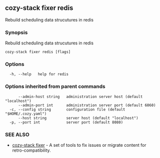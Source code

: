 ## cozy-stack fixer redis

Rebuild scheduling data strucutures in redis

### Synopsis

Rebuild scheduling data strucutures in redis

```
cozy-stack fixer redis [flags]
```

### Options

```
  -h, --help   help for redis
```

### Options inherited from parent commands

```
      --admin-host string   administration server host (default "localhost")
      --admin-port int      administration server port (default 6060)
  -c, --config string       configuration file (default "$HOME/.cozy.yaml")
      --host string         server host (default "localhost")
  -p, --port int            server port (default 8080)
```

### SEE ALSO

* [cozy-stack fixer](cozy-stack_fixer.md)	 - A set of tools to fix issues or migrate content for retro-compatibility.

